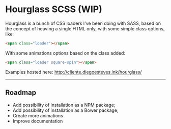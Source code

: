 # Hourglass SCSS (WIP)

Hourglass is a bunch of CSS loaders I've been doing with SASS, based on the concept of heaving a single HTML only, with some simple class options, like:

``` html
<span class="loader"></span>
```

With some animations options based on the class added:

``` html
<span class="loader square-spin"></span>
```

Examples hosted here:
http://cliente.diegoesteves.ink/hourglass/

___

## Roadmap

* Add possibility of installation as a NPM package;
* Add possibility of installation as a Bower package;
* Create more animations
* Improve documentation
